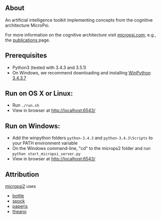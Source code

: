 About
-----
An artificial intelligence toolkit implementing concepts from the cognitive architecture MicroPsi.

For more information on the cognitive architecture visit [micropsi.com](http://www.micropsi.com); e.g., the [publications ](http://www.micropsi.com/publications/publications.html) page.


Prerequisites
-----
* Python3 (tested with 3.4.3 and 3.5.1)
* On Windows, we recommend downloading and installing [WinPython 3.4.3.7](http://winpython.github.io/)


Run on OS X or Linux:
-----
* Run `./run.sh`
* View in browser at [http://localhost:6543/](http://localhost:6543/)


Run on Windows:
-----
* Add the winpython folders `python-3.4.3` and `python-3.4.3\Scripts` to your PATH environment variable
* On the Windows command-line, "cd" to the microps2 folder and run `python start_micropsi_server.py`
* View in browser at [http://localhost:6543/](http://localhost:6543/)


Attribution
-----
[micropsi2](https://github.com/joschabach/micropsi2) uses 

* [bottle](https://github.com/defnull/bottle)
* [spock](https://github.com/nickelpro/spock)
* [paperjs](http://github.com/paperjs/paper.js)
* [theano](https://github.com/Theano/Theano)
